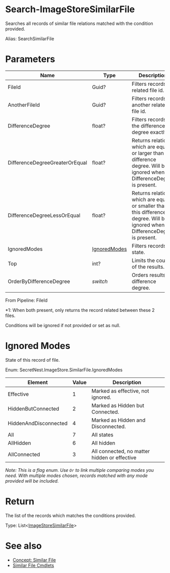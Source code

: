 # Search-ImageStoreSimilarFile
Searches all records of similar file relations matched with the condition provided.

Alias: SearchSimilarFile

# Parameters
|Name|Type|Description|Optional|
|---|---|---|---|
|FileId|Guid?|Filters records by related file id.|Yes(*1)|
|AnotherFileId|Guid?|Filters records by another related file id.|Yes(*1)|
|DifferenceDegree|float?|Filters records by the difference degree exactly.|Yes|
|DifferenceDegreeGreaterOrEqual|float?|Returns relations which are equal or larger than this difference degree. Will be ignored when DifferenceDegree is present.|Yes|
|DifferenceDegreeLessOrEqual|float?|Returns relations which are equal or smaller than this difference degree. Will be ignored when DifferenceDegree is present.|Yes|
|IgnoredModes|[IgnoredModes](#ignored-modes)|Filters records by state.|Yes|
|Top|int?|Limits the count of the results.|Yes|
|OrderByDifferenceDegree|*switch*|Orders results by difference degree.|Yes|

From Pipeline: FileId

*1: When both present, only returns the record related between these 2 files.

Conditions will be ignored if not provided or set as null.

# Ignored Modes
State of this record of file.

Enum: SecretNest.ImageStore.SimilarFile.IgnoredModes

|Element|Value|Description|
|---|---|---|
|Effective|1|Marked as effective, not ignored.|
|HiddenButConnected|2|Marked as Hidden but Connected.|
|HiddenAndDisconnected|4|Marked as Hidden and Disconnected.|
|All|7|All states|
|AllHidden|6|All hidden|
|AllConnected|3|All connected, no matter hidden or effective|

*Note: This is a flag enum. Use ```Or``` to link multiple comparing modes you need. With multiple modes chosen, records matched with any mode provided will be included.*

# Return
The list of the records which matches the conditions provided.

Type: List<[ImageStoreSimilarFile](../../type/ImageStoreSimilarFile.md)>

# See also
  * [Concept: Similar File](../../concept/SimilarFile.md)
  * [Similar File Cmdlets](../cmdlets.md#similar-file)